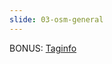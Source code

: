 ```yaml
---
slide: 03-osm-general
---
```

BONUS: <a href="https://taginfo.openstreetmap.org" target="_blank">Taginfo</a>
